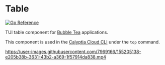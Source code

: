 # Table

[![Go Reference](https://pkg.go.dev/badge/github.com/calyptia/go-bubble-table.svg)](https://pkg.go.dev/github.com/calyptia/go-bubble-table)

TUI table component for [Bubble Tea](https://github.com/charmbracelet/bubbletea) applications.

This component is used in the [Calyptia Cloud CLI](https://github.com/calyptia/cloud-cli) under the `top` command.

https://user-images.githubusercontent.com/7969166/155205138-e205b38b-3631-43b2-a369-1f57914da838.mp4
